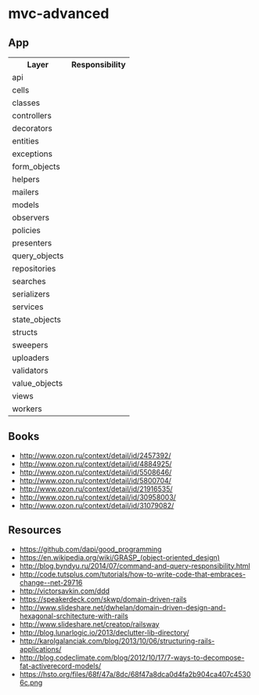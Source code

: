 # mvc-advanced

## App
<table>
  <tr>
    <th>Layer</th>
    <th>Responsibility</th>
  </tr>
  <tr>
    <td>api</td>
    <td></td>
  </tr>
  <tr>
    <td>cells</td>
    <td></td>
  </tr>
  <tr>
    <td>classes</td>
    <td></td>
  </tr>
  <tr>
    <td>controllers</td>
    <td></td>
  </tr>
  <tr>
    <td>decorators</td>
    <td></td>
  </tr>
  <tr>
    <td>entities</td>
    <td></td>
  </tr>
  <tr>
    <td>exceptions</td>
    <td></td>
  </tr>
  <tr>
    <td>form_objects</td>
    <td></td>
  </tr>
  <tr>
    <td>helpers</td>
    <td></td>
  </tr>
  <tr>
    <td>mailers</td>
    <td></td>
  </tr>
  <tr>
    <td>models</td>
    <td></td>
  </tr>
  <tr>
    <td>observers</td>
    <td></td>
  </tr>
  <tr>
    <td>policies</td>
    <td></td>
  </tr>
  <tr>
    <td>presenters</td>
    <td></td>
  </tr>
  <tr>
    <td>query_objects</td>
    <td></td>
  </tr>
  <tr>
    <td>repositories</td>
    <td></td>
  </tr>
  <tr>
    <td>searches</td>
    <td></td>
  </tr>
  <tr>
    <td>serializers</td>
    <td></td>
  </tr>
  <tr>
    <td>services</td>
    <td></td>
  </tr>
  <tr>
    <td>state_objects</td>
    <td></td>
  </tr>
  <tr>
    <td>structs</td>
    <td></td>
  </tr>
  <tr>
    <td>sweepers</td>
    <td></td>
  </tr>
  <tr>
    <td>uploaders</td>
    <td></td>
  </tr>
  <tr>
    <td>validators</td>
    <td></td>
  </tr>
  <tr>
    <td>value_objects</td>
    <td></td>
  </tr>
  <tr>
    <td>views</td>
    <td></td>
  </tr>
  <tr>
    <td>workers</td>
    <td></td>
  </tr>
</table>

## Books
- http://www.ozon.ru/context/detail/id/2457392/
- http://www.ozon.ru/context/detail/id/4884925/
- http://www.ozon.ru/context/detail/id/5508646/
- http://www.ozon.ru/context/detail/id/5800704/
- http://www.ozon.ru/context/detail/id/21916535/
- http://www.ozon.ru/context/detail/id/30958003/
- http://www.ozon.ru/context/detail/id/31079082/

## Resources
- https://github.com/dapi/good_programming
- https://en.wikipedia.org/wiki/GRASP_(object-oriented_design)
- http://blog.byndyu.ru/2014/07/command-and-query-responsibility.html
- http://code.tutsplus.com/tutorials/how-to-write-code-that-embraces-change--net-29716
- http://victorsavkin.com/ddd
- https://speakerdeck.com/skwp/domain-driven-rails
- http://www.slideshare.net/dwhelan/domain-driven-design-and-hexagonal-srchitecture-with-rails
- http://www.slideshare.net/creatop/railsway
- http://blog.lunarlogic.io/2013/declutter-lib-directory/
- http://karolgalanciak.com/blog/2013/10/06/structuring-rails-applications/
- http://blog.codeclimate.com/blog/2012/10/17/7-ways-to-decompose-fat-activerecord-models/
- https://hsto.org/files/68f/47a/8dc/68f47a8dca0d4fa2b904ca407c45306c.png
